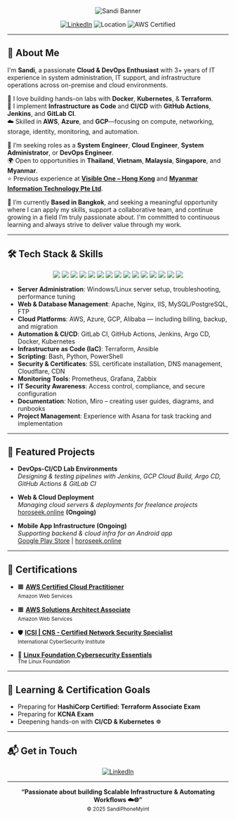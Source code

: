 <p align="center">
  <img src="https://capsule-render.vercel.app/api?type=waving&height=200&color=gradient&text=Hi%2C%20I'm%20Sandi%20%F0%9F%91%8B%0ACloud%20Engineer%20%7C%20DevOps%20%7C%20Automation&fontAlignY=40&fontSize=25" alt="Sandi Banner" />
</p>

<p align="center">
  <a href="https://www.linkedin.com/in/sandiphonemyint/"><img src="https://img.shields.io/badge/LinkedIn-blue?logo=linkedin&logoColor=white" alt="LinkedIn"></a>
  <img src="https://img.shields.io/badge/Based%20in-Bangkok-orange" alt="Location" />
  <img src="https://img.shields.io/badge/AWS%20Certified-SAA--C03,%20Cloud%20Practitioner-orange?logo=amazon-aws&logoColor=white" alt="AWS Certified" />
</p>

---

## 👋 About Me

I'm **Sandi**, a passionate **Cloud & DevOps Enthusiast** with 3+ years of IT experience in system administration, IT support, and infrastructure operations across on-premise and cloud environments.

🌱 I love building hands-on labs with **Docker**, **Kubernetes**, & **Terraform**.  
🔧 I implement **Infrastructure as Code** and **CI/CD** with **GitHub Actions**, **Jenkins**, and **GitLab CI**.  
☁️ Skilled in **AWS**, **Azure**, and **GCP**—focusing on compute, networking, storage, identity, monitoring, and automation.

💼 I’m seeking roles as a **System Engineer**, **Cloud Engineer**, **System Administrator**, or **DevOps Engineer**.  
🌍 Open to opportunities in **Thailand**, **Vietnam**, **Malaysia**, **Singapore**, and **Myanmar**.  
⭐ Previous experience at [**Visible One – Hong Kong**](https://visibleone.com/) and [**Myanmar Information Technology Pte Ltd**](https://www.mit.com.mm/).

📍 I’m currently **Based in Bangkok**, and seeking a meaningful opportunity where I can apply my skills, support a collaborative team, and continue growing in a field I’m truly passionate about. I'm committed to continuous learning and always strive to deliver value through my work.

---
## 🛠️ Tech Stack & Skills

<p align="center">
  <img src="https://img.shields.io/badge/Linux-888?style=flat-square&logo=linux&logoColor=white">
  <img src="https://img.shields.io/badge/Windows-9db4d6?style=flat-square&logo=windows&logoColor=white">
  <img src="https://img.shields.io/badge/AWS-444?style=flat-square&logo=amazon-aws&logoColor=white">
  <img src="https://img.shields.io/badge/Azure-6cbbf7?style=flat-square&logo=microsoft-azure&logoColor=white">
  <img src="https://img.shields.io/badge/GCP-999?style=flat-square&logo=google-cloud&logoColor=white">
  <img src="https://img.shields.io/badge/Docker-6fa8dc?style=flat-square&logo=docker&logoColor=white">
  <img src="https://img.shields.io/badge/Kubernetes-8e7cc3?style=flat-square&logo=kubernetes&logoColor=white">
  <img src="https://img.shields.io/badge/Terraform-b4a7d6?style=flat-square&logo=terraform&logoColor=white">
  <img src="https://img.shields.io/badge/Ansible-555?style=flat-square&logo=ansible&logoColor=white">
  <img src="https://img.shields.io/badge/Python-6aa84f?style=flat-square&logo=python&logoColor=white">
  <img src="https://img.shields.io/badge/Bash-38761d?style=flat-square&logo=gnubash&logoColor=white">
  <img src="https://img.shields.io/badge/PowerShell-3d85c6?style=flat-square&logo=powershell&logoColor=white">
  <img src="https://img.shields.io/badge/GitHub_Actions-aaa?style=flat-square&logo=githubactions&logoColor=white">
  <img src="https://img.shields.io/badge/Jenkins-b97a57?style=flat-square&logo=jenkins&logoColor=white">
  <img src="https://img.shields.io/badge/GitLab_CI-f6b26b?style=flat-square&logo=gitlab&logoColor=white">
</p>

- **Server Administration**: Windows/Linux server setup, troubleshooting, performance tuning  
- **Web & Database Management**: Apache, Nginx, IIS, MySQL/PostgreSQL, FTP  
- **Cloud Platforms**: AWS, Azure, GCP, Alibaba — including billing, backup, and migration  
- **Automation & CI/CD**: GitLab CI, GitHub Actions, Jenkins, Argo CD, Docker, Kubernetes  
- **Infrastructure as Code (IaC)**: Terraform, Ansible  
- **Scripting**: Bash, Python, PowerShell  
- **Security & Certificates**: SSL certificate installation, DNS management, Cloudflare, CDN 
- **Monitoring Tools**: Prometheus, Grafana, Zabbix  
- **IT Security Awareness**: Access control, compliance, and secure configuration  
- **Documentation**: Notion, Miro – creating user guides, diagrams, and runbooks  
- **Project Management**: Experience with Asana for task tracking and implementation

---

## 🚀 Featured Projects

- **DevOps-CI/CD Lab Environments**  
  _Designing & testing pipelines with Jenkins, GCP Cloud Build, Argo CD, GitHub Actions & GitLab CI_

- **Web & Cloud Deployment**  
  _Managing cloud servers & deployments for freelance projects_  
  [horoseek.online](https://horoseek.online) **(Ongoing)**

- **Mobile App Infrastructure (Ongoing)**  
  _Supporting backend & cloud infra for an Android app_  
  [Google Play Store](https://shorturl.at/FD5o9) | [horoseek.online](https://horoseek.online)

---

## 🏅 Certifications

- 🟧 **[AWS Certified Cloud Practitioner](https://www.credly.com/badges/a1deb467-db32-4e66-9bf5-5efef4518dc1/public_url)**  
  <sub>Amazon Web Services</sub>

- 🟧 **[AWS Solutions Architect Associate](https://www.credly.com/badges/2fe9bcaf-9287-4579-adc3-13b68e19c7c8/public_url)**  
  <sub>Amazon Web Services</sub>

- 🛡️ **[ICSI | CNS - Certified Network Security Specialist](https://www.credential.net/cbebdc42-7105-4c4b-88a9-9c701d249a16#acc.96eLlyYM)**  
  <sub>International CyberSecurity Institute</sub>

- 🐧 **[Linux Foundation Cybersecurity Essentials](https://www.credly.com/badges/da6849ae-c88f-4afb-8afc-740c740918aa/public_url)**  
  <sub>The Linux Foundation</sub>

---

## 🎯 Learning & Certification Goals

- Preparing for **HashiCorp Certified: Terraform Associate Exam**
- Preparing for **KCNA Exam**
- Deepening hands-on with **CI/CD & Kubernetes** ☸️ 

---

## 📬 Get in Touch

<p align="center">
  <a href="https://www.linkedin.com/in/sandiphonemyint/"><img src="https://img.shields.io/badge/LinkedIn-sandiphonemyint-blue?logo=linkedin" alt="LinkedIn"></a>
</p>

---

<p align="center">
  <b>“Passionate about building Scalable Infrastructure & Automating Workflows ☁️🌐”</b><br>
  <sub>© 2025 SandiPhoneMyint</sub>
</p>
